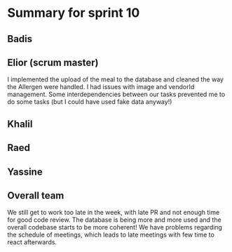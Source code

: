 # Summary for sprint 10

## Badis
## Elior (scrum master)
I implemented the upload of the meal to the database and cleaned the way the Allergen were handled. I had issues with image and vendorId management.
Some interdependencies between our tasks prevented me to do some tasks (but I could have used fake data anyway!)
## Khalil

## Raed 

## Yassine 
## Overall team
We still get to work too late in the week, with late PR and not enough time for good code review.
The database is being more and more used and the overall codebase starts to be more coherent!
We have problems regarding the schedule of meetings, which leads to late meetings with few time to react afterwards.

